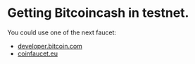 # Getting Bitcoincash in testnet.

You could use one of the next faucet:

* [developer.bitcoin.com](https://developer.bitcoin.com/faucets/bch/)
* [coinfaucet.eu](https://coinfaucet.eu/en/bch-testnet/)
